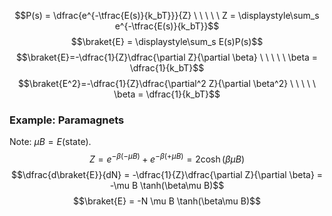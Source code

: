 $$P(s) = \dfrac{e^{-\tfrac{E(s)}{k_bT}}}{Z} \ \ \ \ \ Z = \displaystyle\sum_s e^{-\tfrac{E(s)}{k_bT}}$$
$$\braket{E} = \displaystyle\sum_s E(s)P(s)$$
$$\braket{E}=-\dfrac{1}{Z}\dfrac{\partial Z}{\partial \beta} \ \ \ \ \ \beta = \dfrac{1}{k_bT}$$
$$\braket{E^2}=-\dfrac{1}{Z}\dfrac{\partial^2 Z}{\partial \beta^2} \ \ \ \ \ \beta = \dfrac{1}{k_bT}$$

### Example: Paramagnets
Note: $\mu B = E(\text{state})$.
$$Z = e^{-\beta(-\mu B)}+ e^{-\beta(+\mu B)} = 2\cosh(\beta\mu B)$$
$$\dfrac{d\braket{E}}{dN} = -\dfrac{1}{Z}\dfrac{\partial Z}{\partial \beta} = -\mu B \tanh(\beta\mu B)$$
$$\braket{E} = -N \mu B \tanh(\beta\mu B)$$

